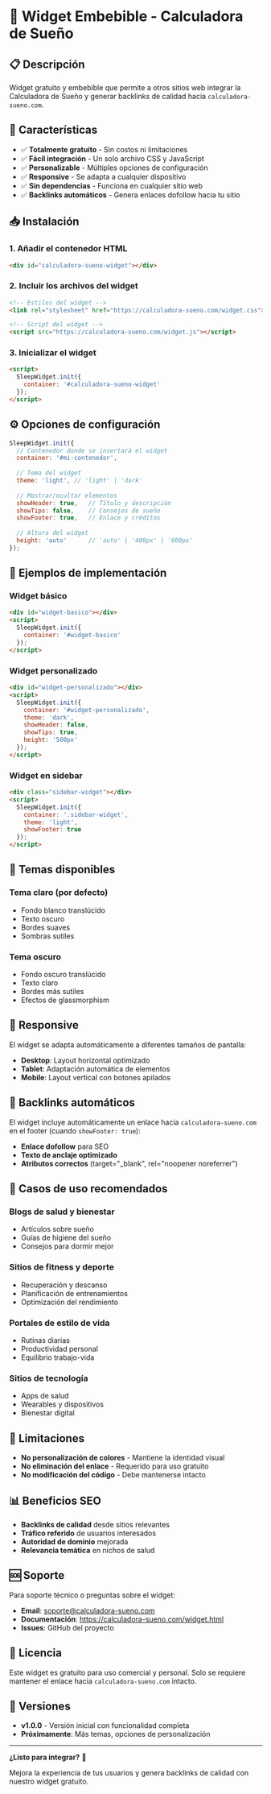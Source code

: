 # 🌙 Widget Embebible - Calculadora de Sueño

## 📋 Descripción

Widget gratuito y embebible que permite a otros sitios web integrar la Calculadora de Sueño y generar backlinks de calidad hacia `calculadora-sueno.com`.

## 🚀 Características

- ✅ **Totalmente gratuito** - Sin costos ni limitaciones
- ✅ **Fácil integración** - Un solo archivo CSS y JavaScript
- ✅ **Personalizable** - Múltiples opciones de configuración
- ✅ **Responsive** - Se adapta a cualquier dispositivo
- ✅ **Sin dependencias** - Funciona en cualquier sitio web
- ✅ **Backlinks automáticos** - Genera enlaces dofollow hacia tu sitio

## 📥 Instalación

### 1. Añadir el contenedor HTML

```html
<div id="calculadora-sueno-widget"></div>
```

### 2. Incluir los archivos del widget

```html
<!-- Estilos del widget -->
<link rel="stylesheet" href="https://calculadora-sueno.com/widget.css">

<!-- Script del widget -->
<script src="https://calculadora-sueno.com/widget.js"></script>
```

### 3. Inicializar el widget

```html
<script>
  SleepWidget.init({
    container: '#calculadora-sueno-widget'
  });
</script>
```

## ⚙️ Opciones de configuración

```javascript
SleepWidget.init({
  // Contenedor donde se insertará el widget
  container: '#mi-contenedor',
  
  // Tema del widget
  theme: 'light', // 'light' | 'dark'
  
  // Mostrar/ocultar elementos
  showHeader: true,   // Título y descripción
  showTips: false,    // Consejos de sueño
  showFooter: true,   // Enlace y créditos
  
  // Altura del widget
  height: 'auto'      // 'auto' | '400px' | '600px'
});
```

## 🎯 Ejemplos de implementación

### Widget básico
```html
<div id="widget-basico"></div>
<script>
  SleepWidget.init({
    container: '#widget-basico'
  });
</script>
```

### Widget personalizado
```html
<div id="widget-personalizado"></div>
<script>
  SleepWidget.init({
    container: '#widget-personalizado',
    theme: 'dark',
    showHeader: false,
    showTips: true,
    height: '500px'
  });
</script>
```

### Widget en sidebar
```html
<div class="sidebar-widget"></div>
<script>
  SleepWidget.init({
    container: '.sidebar-widget',
    theme: 'light',
    showFooter: true
  });
</script>
```

## 🎨 Temas disponibles

### Tema claro (por defecto)
- Fondo blanco translúcido
- Texto oscuro
- Bordes suaves
- Sombras sutiles

### Tema oscuro
- Fondo oscuro translúcido
- Texto claro
- Bordes más sutiles
- Efectos de glassmorphism

## 📱 Responsive

El widget se adapta automáticamente a diferentes tamaños de pantalla:

- **Desktop**: Layout horizontal optimizado
- **Tablet**: Adaptación automática de elementos
- **Mobile**: Layout vertical con botones apilados

## 🔗 Backlinks automáticos

El widget incluye automáticamente un enlace hacia `calculadora-sueno.com` en el footer (cuando `showFooter: true`):

- **Enlace dofollow** para SEO
- **Texto de anclaje optimizado**
- **Atributos correctos** (target="_blank", rel="noopener noreferrer")

## 🎯 Casos de uso recomendados

### Blogs de salud y bienestar
- Artículos sobre sueño
- Guías de higiene del sueño
- Consejos para dormir mejor

### Sitios de fitness y deporte
- Recuperación y descanso
- Planificación de entrenamientos
- Optimización del rendimiento

### Portales de estilo de vida
- Rutinas diarias
- Productividad personal
- Equilibrio trabajo-vida

### Sitios de tecnología
- Apps de salud
- Wearables y dispositivos
- Bienestar digital

## 🚫 Limitaciones

- **No personalización de colores** - Mantiene la identidad visual
- **No eliminación del enlace** - Requerido para uso gratuito
- **No modificación del código** - Debe mantenerse intacto

## 📊 Beneficios SEO

- **Backlinks de calidad** desde sitios relevantes
- **Tráfico referido** de usuarios interesados
- **Autoridad de dominio** mejorada
- **Relevancia temática** en nichos de salud

## 🆘 Soporte

Para soporte técnico o preguntas sobre el widget:

- **Email**: soporte@calculadora-sueno.com
- **Documentación**: https://calculadora-sueno.com/widget.html
- **Issues**: GitHub del proyecto

## 📄 Licencia

Este widget es gratuito para uso comercial y personal. Solo se requiere mantener el enlace hacia `calculadora-sueno.com` intacto.

## 🔄 Versiones

- **v1.0.0** - Versión inicial con funcionalidad completa
- **Próximamente**: Más temas, opciones de personalización

---

**¿Listo para integrar?** 🌟

Mejora la experiencia de tus usuarios y genera backlinks de calidad con nuestro widget gratuito.
